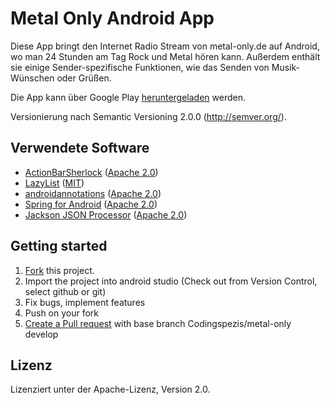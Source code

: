 Metal Only Android App
======================

Diese App bringt den Internet Radio Stream von metal-only.de auf Android, wo man 24 Stunden am Tag Rock und Metal hören kann. Außerdem enthält sie einige Sender-spezifische Funktionen, wie das Senden von Musik-Wünschen oder Grüßen.

Die App kann über Google Play [heruntergeladen][11] werden.

Versionierung nach Semantic Versioning 2.0.0 
(http://semver.org/).

Verwendete Software
-------------------

* [ActionBarSherlock][3] ([Apache 2.0][6])
* [LazyList][4] ([MIT][7])
* [androidannotations][5] ([Apache 2.0][6])
* [Spring for Android][9] ([Apache 2.0][6])
* [Jackson JSON Processor][10] ([Apache 2.0][6])
 
[3]: https://github.com/JakeWharton/ActionBarSherlock/                "ActionBarSherlock"
[4]: https://www.github.com/thest1/LazyList/                          "LazyList"
[5]: https://github.com/excilys/androidannotations/                   "androidannotations"
[6]: http://www.apache.org/licenses/LICENSE-2.0.htlm                  "Apache 2.0"
[7]: http://opensource.org/licenses/MIT                               "MIT"
[8]: http://www.gnu.org/licenses/lgpl.html                            "LGPL"
[9]: http://projects.spring.io/spring-android/                        "Spring for Android"
[10]: http://wiki.fasterxml.com/JacksonHome                           "Jackson JSON Processor"
[11]: https://play.google.com/store/apps/details?id=com.codingspezis.android.metalonly.player "Metal Only App"

Getting started
---------------

 1. [Fork](https://help.github.com/articles/fork-a-repo/) this project.
 2. Import the project into android studio (Check out from Version Control, select github or git)
 3. Fix bugs, implement features
 4. Push on your fork
 5. [Create a Pull request](https://help.github.com/articles/creating-a-pull-request/) with base branch Codingspezis/metal-only develop
 

Lizenz
------

Lizenziert unter der Apache-Lizenz, Version 2.0.
